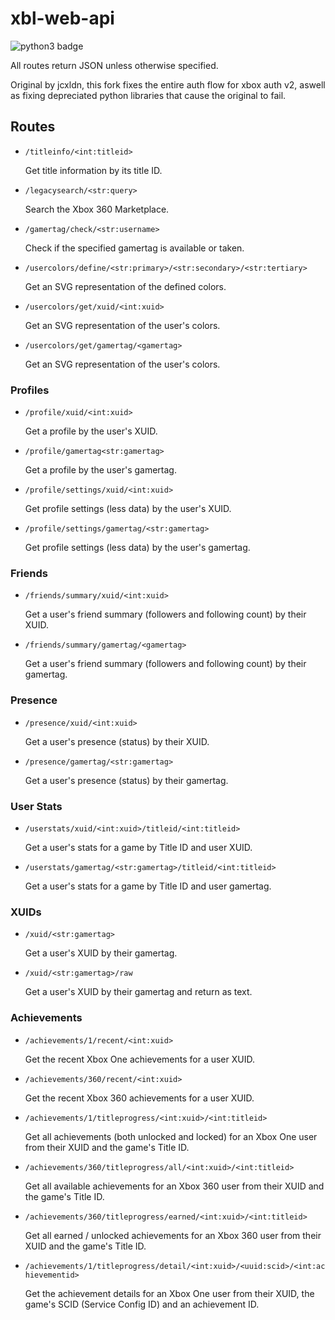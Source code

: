 # xbl-web-api

![python3 badge](https://img.shields.io/badge/python-3.11-blue.svg)

All routes return JSON unless otherwise specified.

Original by jcxldn, this fork fixes the entire auth flow for xbox auth v2, aswell as fixing depreciated python libraries that cause the original to fail.

## Routes

- `/titleinfo/<int:titleid>`

  Get title information by its title ID.

- `/legacysearch/<str:query>`

  Search the Xbox 360 Marketplace.

- `/gamertag/check/<str:username>`

  Check if the specified gamertag is available or taken.

- `/usercolors/define/<str:primary>/<str:secondary>/<str:tertiary>`

  Get an SVG representation of the defined colors.

- `/usercolors/get/xuid/<int:xuid>`

  Get an SVG representation of the user's colors.

- `/usercolors/get/gamertag/<gamertag>`

  Get an SVG representation of the user's colors.

### Profiles

- `/profile/xuid/<int:xuid>`

  Get a profile by the user's XUID.

- `/profile/gamertag<str:gamertag>`

  Get a profile by the user's gamertag.

- `/profile/settings/xuid/<int:xuid>`

  Get profile settings (less data) by the user's XUID.

- `/profile/settings/gamertag/<str:gamertag>`

  Get profile settings (less data) by the user's gamertag.

### Friends

- `/friends/summary/xuid/<int:xuid>`

  Get a user's friend summary (followers and following count) by their XUID.

- `/friends/summary/gamertag/<gamertag>`

  Get a user's friend summary (followers and following count) by their gamertag.

### Presence

- `/presence/xuid/<int:xuid>`

  Get a user's presence (status) by their XUID.

- `/presence/gamertag/<str:gamertag>`

  Get a user's presence (status) by their gamertag.

### User Stats

- `/userstats/xuid/<int:xuid>/titleid/<int:titleid>`

  Get a user's stats for a game by Title ID and user XUID.

- `/userstats/gamertag/<str:gamertag>/titleid/<int:titleid>`

  Get a user's stats for a game by Title ID and user gamertag.

### XUIDs

- `/xuid/<str:gamertag>`

  Get a user's XUID by their gamertag.

- `/xuid/<str:gamertag>/raw`

  Get a user's XUID by their gamertag and return as text.

### Achievements

- `/achievements/1/recent/<int:xuid>`

  Get the recent Xbox One achievements for a user XUID.

- `/achievements/360/recent/<int:xuid>`

  Get the recent Xbox 360 achievements for a user XUID.

- `/achievements/1/titleprogress/<int:xuid>/<int:titleid>`

  Get all achievements (both unlocked and locked) for an Xbox One user from their XUID and the game's Title ID.

- `/achievements/360/titleprogress/all/<int:xuid>/<int:titleid>`

  Get all available achievements for an Xbox 360 user from their XUID and the game's Title ID.

- `/achievements/360/titleprogress/earned/<int:xuid>/<int:titleid>`

  Get all earned / unlocked achievements for an Xbox 360 user from their XUID and the game's Title ID.

- `/achievements/1/titleprogress/detail/<int:xuid>/<uuid:scid>/<int:achievementid>`

  Get the achievement details for an Xbox One user from their XUID, the game's SCID (Service Config ID) and an achievement ID.
